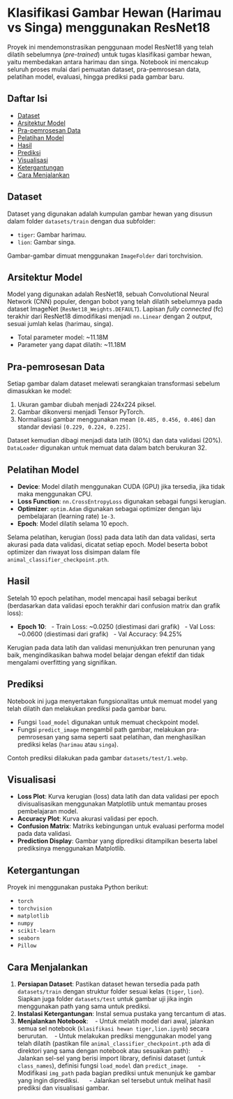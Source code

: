 # Klasifikasi Gambar Hewan (Harimau vs Singa) menggunakan ResNet18

Proyek ini mendemonstrasikan penggunaan model ResNet18 yang telah dilatih sebelumnya (_pre-trained_) untuk tugas klasifikasi gambar hewan, yaitu membedakan antara harimau dan singa. Notebook ini mencakup seluruh proses mulai dari pemuatan dataset, pra-pemrosesan data, pelatihan model, evaluasi, hingga prediksi pada gambar baru.

## Daftar Isi

- [Dataset](#dataset)
- [Arsitektur Model](#arsitektur-model)
- [Pra-pemrosesan Data](#pra-pemrosesan-data)
- [Pelatihan Model](#pelatihan-model)
- [Hasil](#hasil)
- [Prediksi](#prediksi)
- [Visualisasi](#visualisasi)
- [Ketergantungan](#ketergantungan)
- [Cara Menjalankan](#cara-menjalankan)

## Dataset

Dataset yang digunakan adalah kumpulan gambar hewan yang disusun dalam folder `datasets/train` dengan dua subfolder:

- `tiger`: Gambar harimau.
- `lion`: Gambar singa.

Gambar-gambar dimuat menggunakan `ImageFolder` dari torchvision.

## Arsitektur Model

Model yang digunakan adalah ResNet18, sebuah Convolutional Neural Network (CNN) populer, dengan bobot yang telah dilatih sebelumnya pada dataset ImageNet (`ResNet18_Weights.DEFAULT`). Lapisan _fully connected_ (fc) terakhir dari ResNet18 dimodifikasi menjadi `nn.Linear` dengan 2 output, sesuai jumlah kelas (harimau, singa).

- Total parameter model: ~11.18M
- Parameter yang dapat dilatih: ~11.18M

## Pra-pemrosesan Data

Setiap gambar dalam dataset melewati serangkaian transformasi sebelum dimasukkan ke model:

1. Ukuran gambar diubah menjadi 224x224 piksel.
2. Gambar dikonversi menjadi Tensor PyTorch.
3. Normalisasi gambar menggunakan mean `[0.485, 0.456, 0.406]` dan standar deviasi `[0.229, 0.224, 0.225]`.

Dataset kemudian dibagi menjadi data latih (80%) dan data validasi (20%). `DataLoader` digunakan untuk memuat data dalam batch berukuran 32.

## Pelatihan Model

- **Device**: Model dilatih menggunakan CUDA (GPU) jika tersedia, jika tidak maka menggunakan CPU.
- **Loss Function**: `nn.CrossEntropyLoss` digunakan sebagai fungsi kerugian.
- **Optimizer**: `optim.Adam` digunakan sebagai optimizer dengan laju pembelajaran (learning rate) `1e-3`.
- **Epoch**: Model dilatih selama 10 epoch.

Selama pelatihan, kerugian (loss) pada data latih dan data validasi, serta akurasi pada data validasi, dicatat setiap epoch. Model beserta bobot optimizer dan riwayat loss disimpan dalam file `animal_classifier_checkpoint.pth`.

## Hasil

Setelah 10 epoch pelatihan, model mencapai hasil sebagai berikut (berdasarkan data validasi epoch terakhir dari confusion matrix dan grafik loss):

- **Epoch 10**:
  - Train Loss: ~0.0250 (diestimasi dari grafik)
  - Val Loss: ~0.0600 (diestimasi dari grafik)
  - Val Accuracy: 94.25%

Kerugian pada data latih dan validasi menunjukkan tren penurunan yang baik, mengindikasikan bahwa model belajar dengan efektif dan tidak mengalami overfitting yang signifikan.

## Prediksi

Notebook ini juga menyertakan fungsionalitas untuk memuat model yang telah dilatih dan melakukan prediksi pada gambar baru.

- Fungsi `load_model` digunakan untuk memuat checkpoint model.
- Fungsi `predict_image` mengambil path gambar, melakukan pra-pemrosesan yang sama seperti saat pelatihan, dan menghasilkan prediksi kelas (`harimau` atau `singa`).

Contoh prediksi dilakukan pada gambar `datasets/test/1.webp`.

## Visualisasi

- **Loss Plot**: Kurva kerugian (loss) data latih dan data validasi per epoch divisualisasikan menggunakan Matplotlib untuk memantau proses pembelajaran model.
- **Accuracy Plot**: Kurva akurasi validasi per epoch.
- **Confusion Matrix**: Matriks kebingungan untuk evaluasi performa model pada data validasi.
- **Prediction Display**: Gambar yang diprediksi ditampilkan beserta label prediksinya menggunakan Matplotlib.

## Ketergantungan

Proyek ini menggunakan pustaka Python berikut:

- `torch`
- `torchvision`
- `matplotlib`
- `numpy`
- `scikit-learn`
- `seaborn`
- `Pillow`

## Cara Menjalankan

1. **Persiapan Dataset**: Pastikan dataset hewan tersedia pada path `datasets/train` dengan struktur folder sesuai kelas (`tiger`, `lion`). Siapkan juga folder `datasets/test` untuk gambar uji jika ingin menggunakan path yang sama untuk prediksi.
2. **Instalasi Ketergantungan**: Instal semua pustaka yang tercantum di atas.
3. **Menjalankan Notebook**:
   - Untuk melatih model dari awal, jalankan semua sel notebook (`klasifikasi hewan tiger,lion.ipynb`) secara berurutan.
   - Untuk melakukan prediksi menggunakan model yang telah dilatih (pastikan file `animal_classifier_checkpoint.pth` ada di direktori yang sama dengan notebook atau sesuaikan path):
     - Jalankan sel-sel yang berisi import library, definisi dataset (untuk `class_names`), definisi fungsi `load_model` dan `predict_image`.
     - Modifikasi `img_path` pada bagian prediksi untuk menunjuk ke gambar yang ingin diprediksi.
     - Jalankan sel tersebut untuk melihat hasil prediksi dan visualisasi gambar.
